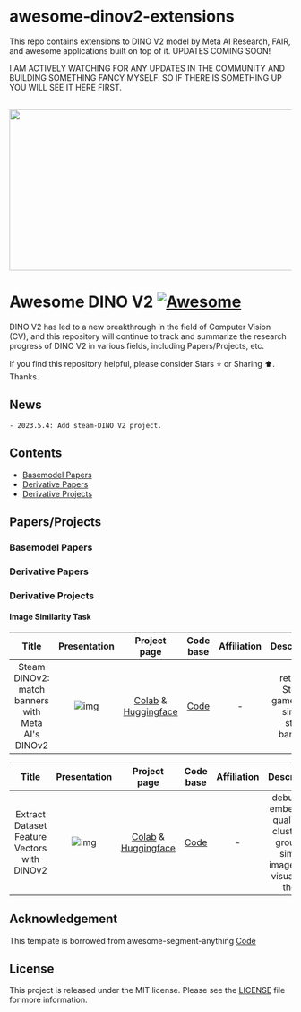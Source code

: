 # awesome-dinov2-extensions
This repo contains extensions to DINO V2 model by Meta AI Research, FAIR, and awesome applications built on top of it. 
UPDATES COMING SOON! 

I AM ACTIVELY WATCHING FOR ANY UPDATES IN THE COMMUNITY AND BUILDING SOMETHING FANCY MYSELF. SO IF THERE IS SOMETHING UP YOU WILL SEE IT HERE FIRST. 


<div align="center">
<br>
<image src="./imgs/teaser.png", width="600px", height="287px">
<br>
</div>
<!-- ![img](./imgs/teaser.png) -->

# Awesome DINO V2 [![Awesome](https://cdn.rawgit.com/sindresorhus/awesome/d7305f38d29fed78fa85652e3a63e154dd8e8829/media/badge.svg)](https://github.com/sindresorhus/awesome)
DINO V2 has led to a new breakthrough in the field of Computer Vision (CV), and this repository will continue to track and summarize the research progress of DINO V2 in various fields, including Papers/Projects, etc. 

If you find this repository helpful, please consider Stars ⭐ or Sharing ⬆️. Thanks.

## News
```
- 2023.5.4: Add steam-DINO V2 project. 
```

## Contents

- [Basemodel Papers](#basemodel-papers) 
- [Derivative Papers](#derivative-papers)
- [Derivative Projects](#derivative-projects) 

## Papers/Projects
### Basemodel Papers

### Derivative Papers

### Derivative Projects
#### Image Similarity Task 
| Title | Presentation|  Project page | Code base | Affiliation| Description|
|:---:|:---:|:---:|:---:| :---:| :---:|
| Steam DINOv2: match banners with Meta AI's DINOv2 | ![img](https://github.com/woctezuma/steam-DINOv2/wiki/img/illustration.jpg)|[Colab]() & [Huggingface](g) | [Code](https://github.com/woctezuma/steam-DINOv2.git) | - | retrieve Steam games with similar store banners| - | 

 | Title | Presentation|  Project page | Code base | Affiliation| Description|
|:---:|:---:|:---:|:---:| :---:| :---:|
| Extract Dataset Feature Vectors with DINOv2 | ![img]()|[Colab](https://colab.research.google.com/github/visual-layer/fastdup/blob/main/examples/dinov2_notebook.ipynb#scrollTo=c0727302-dbe5-46b3-a5ff-b039811a7e7e) & [Huggingface](g) | [Code]() | - | debug the embedding quality by clustering group of similar images and visualizing them| - | 

## Acknowledgement
This template is borrowed from awesome-segment-anything [Code](https://github.com/Hedlen/awesome-segment-anything.git)

## License
This project is released under the MIT license. Please see the [LICENSE](LICENSE) file for more information.



